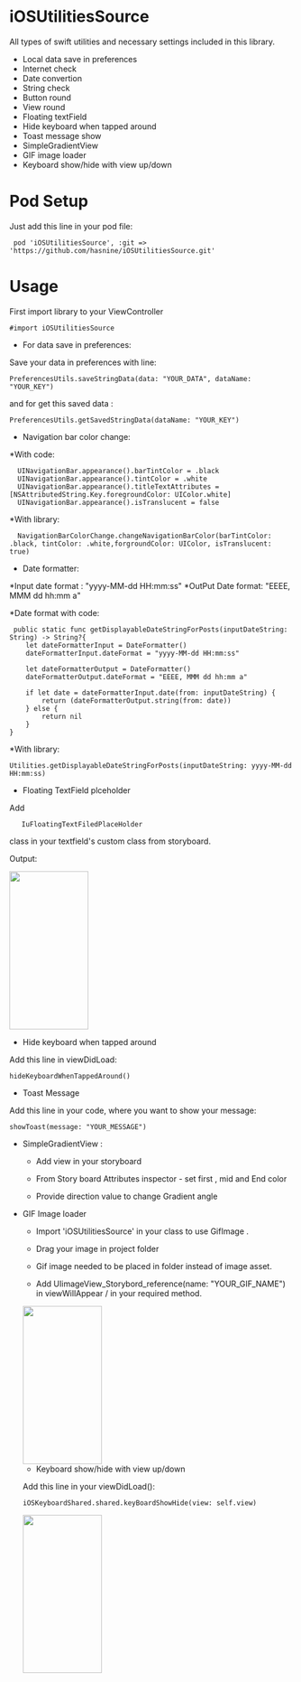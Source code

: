 # iOSUtilitiesSource
All types of swift utilities and necessary settings included in this library.
 - Local data save in preferences 
 - Internet check 
 - Date convertion
 - String check 
 - Button round 
 - View round
 - Floating textField
 - Hide keyboard when tapped around
 - Toast message show
 - SimpleGradientView
 - GIF image loader
 - Keyboard show/hide with view up/down


# Pod Setup
Just add this line in your pod file:

     pod 'iOSUtilitiesSource', :git => 'https://github.com/hasnine/iOSUtilitiesSource.git'

# Usage
First import library to your ViewController

    #import iOSUtilitiesSource 
- For data save in preferences:

Save your data in preferences with line:

    PreferencesUtils.saveStringData(data: "YOUR_DATA", dataName: "YOUR_KEY")
and for get this saved data : 

    PreferencesUtils.getSavedStringData(dataName: "YOUR_KEY")

- Navigation bar color change:

*With code: 

      UINavigationBar.appearance().barTintColor = .black
      UINavigationBar.appearance().tintColor = .white
      UINavigationBar.appearance().titleTextAttributes = [NSAttributedString.Key.foregroundColor: UIColor.white]
      UINavigationBar.appearance().isTranslucent = false
      
*With library: 

      NavigationBarColorChange.changeNavigationBarColor(barTintColor: .black, tintColor: .white,forgroundColor: UIColor, isTranslucent: true)
      
- Date formatter: 

*Input date format : "yyyy-MM-dd HH:mm:ss"
*OutPut Date format: "EEEE, MMM dd hh:mm a"
           
*Date format with code: 

     public static func getDisplayableDateStringForPosts(inputDateString: String) -> String?{
        let dateFormatterInput = DateFormatter()
        dateFormatterInput.dateFormat = "yyyy-MM-dd HH:mm:ss"
        
        let dateFormatterOutput = DateFormatter()
        dateFormatterOutput.dateFormat = "EEEE, MMM dd hh:mm a"
        
        if let date = dateFormatterInput.date(from: inputDateString) {
            return (dateFormatterOutput.string(from: date))
        } else {
            return nil
        }
    }

*With library:

    Utilities.getDisplayableDateStringForPosts(inputDateString: yyyy-MM-dd HH:mm:ss)
    
- Floating TextField plceholder

Add 
       
       IuFloatingTextFiledPlaceHolder 
       
class in your textfield's custom class from storyboard.

Output:

<img src="https://imgur.com/GO6npGt.gif" width="140" height="280" />

- Hide keyboard when tapped around

Add this line in viewDidLoad:

    hideKeyboardWhenTappedAround()
    
- Toast Message

Add this line in your code, where you want to show your message:

    showToast(message: "YOUR_MESSAGE")
    
- SimpleGradientView :

  * Add view in your storyboard 
  
  * From  Story board Attributes inspector - set first , mid and End color
  
  * Provide direction value to change Gradient angle 
  
- GIF Image loader

  * Import 'iOSUtilitiesSource' in your class to use GifImage .
  
  * Drag your image in project folder    
  
  * Gif image needed to be placed in folder instead of image asset.
      
  * Add  UIimageView_Storybord_reference(name: "YOUR_GIF_NAME") in viewWillAppear / in your required method.
  
    
  
  <img src="https://imgur.com/bvxuMhk.gif" width="140" height="280" />
  
  - Keyboard show/hide with view up/down
  
  Add this line in your viewDidLoad():
           
      iOSKeyboardShared.shared.keyBoardShowHide(view: self.view)
      
   <img src="https://imgur.com/3fBZp2J.gif" width="140" height="280" />   
  
